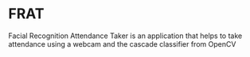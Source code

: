 # FRAT
Facial Recognition Attendance Taker is an application that helps to take attendance using a webcam and the cascade classifier from OpenCV

